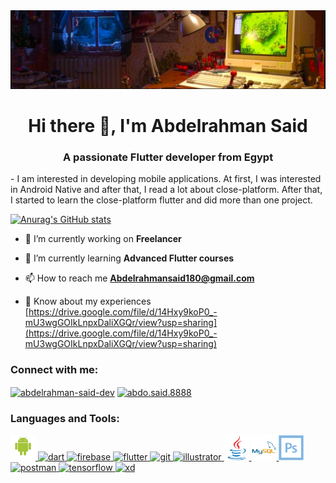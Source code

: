   <img src="https://github.com/abdelrahmanSaid88/abdelrahmanSaid88/blob/main/1643945029129.jpg" >
<h1 align="center">Hi there 👋,
  I'm Abdelrahman Said</h1>

<h3 align="center">A passionate Flutter developer from Egypt</h3>
-  I am interested in developing mobile applications. At first, I was interested in Android Native and after that, I read a lot about close-platform. After that, I started to learn the close-platform flutter and did more than one project.


[![Anurag's GitHub stats](https://github-readme-stats.vercel.app/api?username=abdelrahmanSaid88)](https://github.com/anuraghazra/github-readme-stats)


- 🔭 I’m currently working on **Freelancer**

- 🌱 I’m currently learning **Advanced Flutter courses**


- 📫 How to reach me **Abdelrahmansaid180@gmail.com**

- 📄 Know about my experiences [https://drive.google.com/file/d/14Hxy9koP0_-mU3wgGOIkLnpxDaliXGQr/view?usp=sharing](https://drive.google.com/file/d/14Hxy9koP0_-mU3wgGOIkLnpxDaliXGQr/view?usp=sharing)

<h3 align="left">Connect with me:</h3>
<p align="left">
<a href="https://linkedin.com/in/abdelrahman-said-dev" target="blank"><img align="center" src="https://raw.githubusercontent.com/rahuldkjain/github-profile-readme-generator/master/src/images/icons/Social/linked-in-alt.svg" alt="abdelrahman-said-dev" height="30" width="40" /></a>
<a href="https://fb.com/abdo.said.8888" target="blank"><img align="center" src="https://raw.githubusercontent.com/rahuldkjain/github-profile-readme-generator/master/src/images/icons/Social/facebook.svg" alt="abdo.said.8888" height="30" width="40" /></a>
</p>

<h3 align="left">Languages and Tools:</h3>
<p align="left"> <a href="https://developer.android.com" target="_blank" rel="noreferrer"> <img src="https://raw.githubusercontent.com/devicons/devicon/master/icons/android/android-original-wordmark.svg" alt="android" width="40" height="40"/> </a> <a href="https://dart.dev" target="_blank" rel="noreferrer"> <img src="https://www.vectorlogo.zone/logos/dartlang/dartlang-icon.svg" alt="dart" width="40" height="40"/> </a> <a href="https://firebase.google.com/" target="_blank" rel="noreferrer"> <img src="https://www.vectorlogo.zone/logos/firebase/firebase-icon.svg" alt="firebase" width="40" height="40"/> </a> <a href="https://flutter.dev" target="_blank" rel="noreferrer"> <img src="https://www.vectorlogo.zone/logos/flutterio/flutterio-icon.svg" alt="flutter" width="40" height="40"/> </a> <a href="https://git-scm.com/" target="_blank" rel="noreferrer"> <img src="https://www.vectorlogo.zone/logos/git-scm/git-scm-icon.svg" alt="git" width="40" height="40"/> </a> <a href="https://www.adobe.com/in/products/illustrator.html" target="_blank" rel="noreferrer"> <img src="https://www.vectorlogo.zone/logos/adobe_illustrator/adobe_illustrator-icon.svg" alt="illustrator" width="40" height="40"/> </a> <a href="https://www.java.com" target="_blank" rel="noreferrer"> <img src="https://raw.githubusercontent.com/devicons/devicon/master/icons/java/java-original.svg" alt="java" width="40" height="40"/> </a> <a href="https://www.mysql.com/" target="_blank" rel="noreferrer"> <img src="https://raw.githubusercontent.com/devicons/devicon/master/icons/mysql/mysql-original-wordmark.svg" alt="mysql" width="40" height="40"/> </a> <a href="https://www.photoshop.com/en" target="_blank" rel="noreferrer"> <img src="https://raw.githubusercontent.com/devicons/devicon/master/icons/photoshop/photoshop-line.svg" alt="photoshop" width="40" height="40"/> </a> <a href="https://postman.com" target="_blank" rel="noreferrer"> <img src="https://www.vectorlogo.zone/logos/getpostman/getpostman-icon.svg" alt="postman" width="40" height="40"/> </a> <a href="https://www.tensorflow.org" target="_blank" rel="noreferrer"> <img src="https://www.vectorlogo.zone/logos/tensorflow/tensorflow-icon.svg" alt="tensorflow" width="40" height="40"/> </a> <a href="https://www.adobe.com/products/xd.html" target="_blank" rel="noreferrer"> <img src="https://cdn.worldvectorlogo.com/logos/adobe-xd.svg" alt="xd" width="40" height="40"/> </a> </p>
